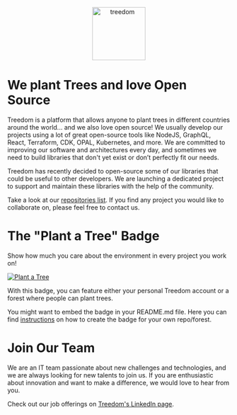 <p  align="center">
 <a href="https://www.treedom.net"><img src="https://i.ibb.co/QfYVtP5/Treedom-logo.png" height="120" alt="treedom" border="0" /></a>
</p>

# We plant Trees and love Open Source
Treedom is a platform that allows anyone to plant trees in different countries around the world... and we also love open source! We usually develop our projects using a lot of great open-source tools like NodeJS, GraphQL, React, Terraform, CDK, OPAL, Kubernetes, and more. We are committed to improving our software and architectures every day, and sometimes we need to build libraries that don't yet exist or don’t perfectly fit our needs.

Treedom has recently decided to open-source some of our libraries that could be useful to other developers. We are launching a dedicated project to support and maintain these libraries with the help of the community.

Take a look at our [repositories list](https://github.com/orgs/treedomtrees/repositories). If you find any project you would like to collaborate on, please feel free to contact us.

# The "Plant a Tree" Badge
Show how much you care about the environment in every project you work on!

[![Plant a Tree](https://badges.treedom.net/badge/f/treedom-open-source?0)](https://www.treedom.net/it/organization/treedom/event/treedom-open-source)

With this badge, you can feature either your personal Treedom account or a forest where people can plant trees.

You might want to embed the badge in your README.md file. Here you can find [instructions](https://github.com/treedomtrees/.github/blob/main/TREEDOM_BADGE.md) on how to create the badge for your own repo/forest.

# Join Our Team
We are an IT team passionate about new challenges and technologies, and we are always looking for new talents to join us. If you are enthusiastic about innovation and want to make a difference, we would love to hear from you.

Check out our job offerings on [Treedom's LinkedIn page](https://www.linkedin.com/company/treedom/jobs/).
